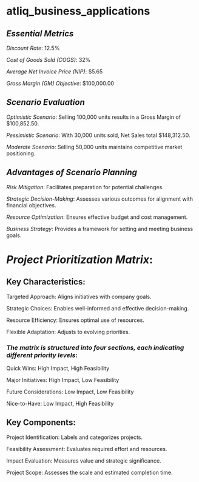 # atliq_business_applications

## *Essential Metrics*

*Discount Rate*: 12.5%

*Cost of Goods Sold (COGS)*: 32%

*Average Net Invoice Price (NIP)*: $5.65

*Gross Margin (GM) Objective*: $100,000.00

## *Scenario Evaluation*

*Optimistic Scenario*: Selling 100,000 units results in a Gross Margin of $100,852.50.

*Pessimistic Scenario*: With 30,000 units sold, Net Sales total $148,312.50.

*Moderate Scenario*: Selling 50,000 units maintains competitive market positioning.

## *Advantages of Scenario Planning*

*Risk Mitigation*: Facilitates preparation for potential challenges.

*Strategic Decision-Making*: Assesses various outcomes for alignment with financial objectives.

*Resource Optimization*: Ensures effective budget and cost management.

*Business Strategy*: Provides a framework for setting and meeting business goals.



# *Project Prioritization Matrix*:


## Key Characteristics:

Targeted Approach: Aligns initiatives with company goals.

Strategic Choices: Enables well-informed and effective decision-making.

Resource Efficiency: Ensures optimal use of resources.

Flexible Adaptation: Adjusts to evolving priorities.

### *The matrix is structured into four sections, each indicating different priority levels*:

Quick Wins: High Impact, High Feasibility

Major Initiatives: High Impact, Low Feasibility

Future Considerations: Low Impact, Low Feasibility

Nice-to-Have: Low Impact, High Feasibility

 ## Key Components:

Project Identification: Labels and categorizes projects.

Feasibility Assessment: Evaluates required effort and resources.

Impact Evaluation: Measures value and strategic significance.

Project Scope: Assesses the scale and estimated completion time.   
